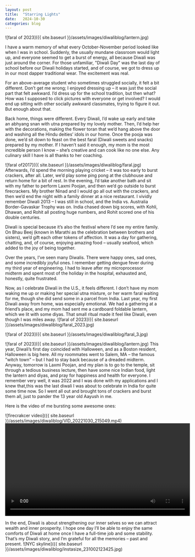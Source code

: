 ```yaml
---
layout: post
title:  "Starring Lights"
date:   2024-10-30
categories: blog
---
```


![faral of 2023]({{ site.baseurl }}/assets/images/diwaliblog/lantern.jpg)

I have a warm memory of what every October-November period looked like when I was in school. Suddenly, the usually mundane classroom would light up, and everyone seemed to get a burst of energy, all because Diwali was just around the corner. For those unfamiliar, "Diwali Day" was the last day of school before our Diwali holidays started, and of course, we got to dress up in our most dapper traditional wear. The excitement was real.


For an above-average student who sometimes struggled socially, it felt a bit different. Don’t get me wrong; I enjoyed dressing up – it was just the social part that felt awkward. I’d dress up for the school tradition, but then what? How was I supposed to click pictures with everyone or get involved? I would end up sitting with other socially awkward classmates, trying to figure it out. But enough about that.

Back home, things were different. Every Diwali, I’d wake up early and take an abhyang snan with utna prepared by my lovely mother. Then, I’d help her with the decorations, making the flower toran that we’d hang above the door and washing all the Hindu deities’ idols in our home. Once the pooja was done, we’d sit down to feast on the best faral (Diwali sweets and snacks) prepared by my mother. If I haven’t said it enough, my mom is the most incredible person I know – she’s creative and can cook like no one else. Any culinary skill I have is all thanks to her coaching.

![faral of2017]({{ site.baseurl }}/assets/images/diwaliblog/faral.jpg)
Afterwards, I’d spend the morning playing cricket – it was too early to burst crackers, after all. Later, we’d play some ping pong at the clubhouse and return home for a bit of rest. In the evening, I’d take another bath and sit with my father to perform Laxmi Poojan, and then we’d go outside to burst firecrackers. My brother Ninad and I would go all out with the crackers, and then we’d end the night with a family dinner at a nice restaurant. I vividly remember Diwali 2013 – I was still in school, and the India vs. Australia Border-Gavaskar Trophy was on. India chased down big scores, with Kohli, Dhawan, and Rohit all posting huge numbers, and Rohit scored one of his double centuries.

Diwali is special because it’s also the festival where I’d see my entire family. On Bhau Beej (known in Marathi as the celebration between brothers and sisters), we’d gift each other tokens of affection. It was a day for gathering, chatting, and, of course, enjoying amazing food – usually seafood, which added to the joy of being together.

Over the years, I’ve seen many Diwalis. There were happy ones, sad ones, and some incredibly joyful ones. I remember getting dengue fever during my third year of engineering. I had to leave after my microprocessor midterm and spent most of the holiday in the hospital, exhausted and, honestly, quite frustrated.

Now, as I celebrate Diwali in the U.S., it feels different. I don’t have my mom waking me up or making her special utna mixture, or her warm faral waiting for me, though she did send some in a parcel from India. Last year, my first Diwali away from home, was especially emotional. We had a gathering at a friend’s place, and my mom had sent me a cardboard foldable lantern, which we lit with some diyas. That small ritual made it feel like Diwali, even though I was miles away.
![faral of 2023]({{ site.baseurl }}/assets/images/diwaliblog/faral_2023.jpg)

![faral of 2023]({{ site.baseurl }}/assets/images/diwaliblog/faral_3.jpg)

![faral of 2023]({{ site.baseurl }}/assets/images/diwaliblog/lantern.jpg)
This year, Diwali’s first day coincided with Halloween, and as a Boston resident, Halloween is big here. All my roommates went to Salem, MA – the famous "witch town" – but I had to stay back because of a dreaded midterm. Anyway, tomorrow is Laxmi Poojan, and my plan is to go to the temple, sit through a tedious business lecture, then have some nice Indian food, light the lantern and diyas, and pray for happiness and health for everyone. I remember very well, it was 2022 and I was done with my applications and I knew that,this was the last diwali I was about to celebrate in India for quite some time now. So I went all out and brought tons of crackers and burst them all, just to pander the 13 year old Aayush in me. 

Here is the video of me bursting some awesome ones:

![firecrakcer video]({{ site.baseurl }}/assets/images/diwaliblog/VID_20221030_215049.mp4)
<video width="600" controls>
  <source src="{{ site.baseurl }}/assets/images/diwaliblog/VID_20221030_215049.mp4" type="video/mp4">
  Your browser does not support the video tag.
</video>

In the end, Diwali is about strengthening our inner selves so we can attract wealth and inner prosperity. I hope one day I’ll be able to enjoy the same comforts of Diwali at home once I have a full-time job and some stability. That’s my Diwali story, and I’m grateful for all the memories – past and present.
![NYC skyline]({{ site.baseurl }}/assets/images/diwaliblog/instasize_231002123425.jpg)
